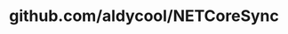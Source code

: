 ---
layout: post
title: github.com/aldycool/NETCoreSync
categories: link
tags: [انگلیسی, گیت‌هاب, برنامه‌نویسی]
---